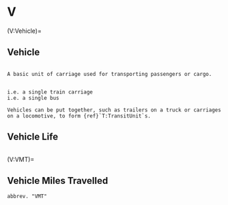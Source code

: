# V

(V:Vehicle)=

## Vehicle

```{tabbed} Definition

A basic unit of carriage used for transporting passengers or cargo.

```

```{tabbed} Examples

i.e. a single train carriage
i.e. a single bus

Vehicles can be put together, such as trailers on a truck or carriages on a locomotive, to form {ref}`T:TransitUnit`s.

```

## Vehicle Life

```{tabbed} Definition

```

(V:VMT)=
## Vehicle Miles Travelled

```{tabbed} Definition
abbrev. "VMT"


```
